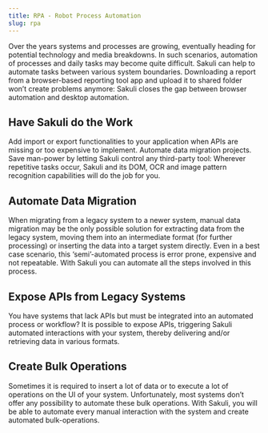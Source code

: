 ```yaml
---
title: RPA - Robot Process Automation
slug: rpa
---
```


Over the years systems and processes are growing, eventually heading for potential technology and media breakdowns. In such scenarios, automation of processes and daily tasks may become quite difficult. Sakuli can help to automate tasks between various system boundaries. Downloading a report from a browser-based reporting tool app and upload it to shared folder won’t create problems anymore: Sakuli closes the gap between browser automation and desktop automation.

## Have Sakuli do the Work

Add import or export functionalities to your application when APIs are missing or too expensive to implement. Automate data migration projects. Save man-power by letting Sakuli control any third-party tool: Wherever repetitive tasks occur, Sakuli and its DOM, OCR and image pattern recognition capabilities will do the job for you.

## Automate Data Migration

When migrating from a legacy system to a newer system, manual data migration may be the only possible solution for extracting data from the legacy system, moving them into an intermediate format (for further processing) or inserting the data into a target system directly. Even in a best case scenario, this ‘semi’-automated process is error prone, expensive and not repeatable. With Sakuli you can automate all the steps involved in this process.

## Expose APIs from Legacy Systems

You have systems that lack APIs but must be integrated into an automated process or workflow? It is possible to expose APIs, triggering Sakuli automated interactions with your system, thereby delivering and/or retrieving data in various formats.

## Create Bulk Operations

Sometimes it is required to insert a lot of data or to execute a lot of operations on the UI of your system. Unfortunately, most systems don’t offer any possibility to automate these bulk operations. With Sakuli, you will be able to automate every manual interaction with the system and create automated bulk-operations.
